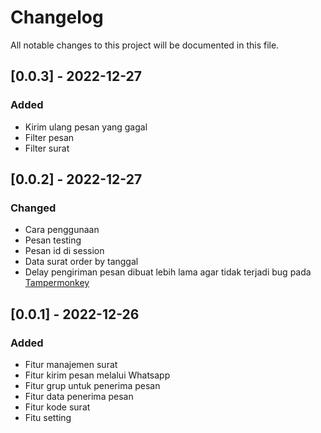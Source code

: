 # Changelog
All notable changes to this project will be documented in this file.

## [0.0.3] - 2022-12-27
### Added
- Kirim ulang pesan yang gagal
- Filter pesan
- Filter surat

## [0.0.2] - 2022-12-27
### Changed
- Cara penggunaan
- Pesan testing
- Pesan id di session
- Data surat order by tanggal
- Delay pengiriman pesan dibuat lebih lama agar tidak terjadi bug pada [Tampermonkey](https://www.tampermonkey.net/faq.php#Q208)

## [0.0.1] - 2022-12-26
### Added
- Fitur manajemen surat
- Fitur kirim pesan melalui Whatsapp
- Fitur grup untuk penerima pesan
- Fitur data penerima pesan
- Fitur kode surat
- Fitu setting